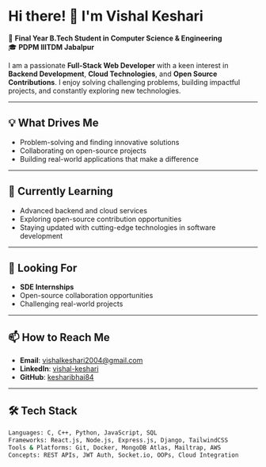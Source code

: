 # Hi there! 👋 I'm Vishal Keshari  

🔭 **Final Year B.Tech Student in Computer Science & Engineering**  
🎓 **PDPM IIITDM Jabalpur**  

I am a passionate **Full-Stack Web Developer** with a keen interest in **Backend Development**, **Cloud Technologies**, and **Open Source Contributions**. I enjoy solving challenging problems, building impactful projects, and constantly exploring new technologies.  

---

## 💡 What Drives Me
- Problem-solving and finding innovative solutions  
- Collaborating on open-source projects  
- Building real-world applications that make a difference  

---

## 🌱 Currently Learning
- Advanced backend and cloud services  
- Exploring open-source contribution opportunities  
- Staying updated with cutting-edge technologies in software development  

---

## 🚀 Looking For
- **SDE Internships**  
- Open-source collaboration opportunities  
- Challenging real-world projects  

---

## 📫 How to Reach Me
- **Email**: [vishalkeshari2004@gmail.com](mailto:vishalkeshari2004@gmail.com)  
- **LinkedIn**: [vishal-keshari](https://www.linkedin.com/in/vishal-keshari-024271265/)  
- **GitHub**: [kesharibhai84](https://github.com/kesharibhai84)  

---

## 🛠️ Tech Stack
```bash
Languages: C, C++, Python, JavaScript, SQL  
Frameworks: React.js, Node.js, Express.js, Django, TailwindCSS  
Tools & Platforms: Git, Docker, MongoDB Atlas, Mailtrap, AWS  
Concepts: REST APIs, JWT Auth, Socket.io, OOPs, Cloud Integration
